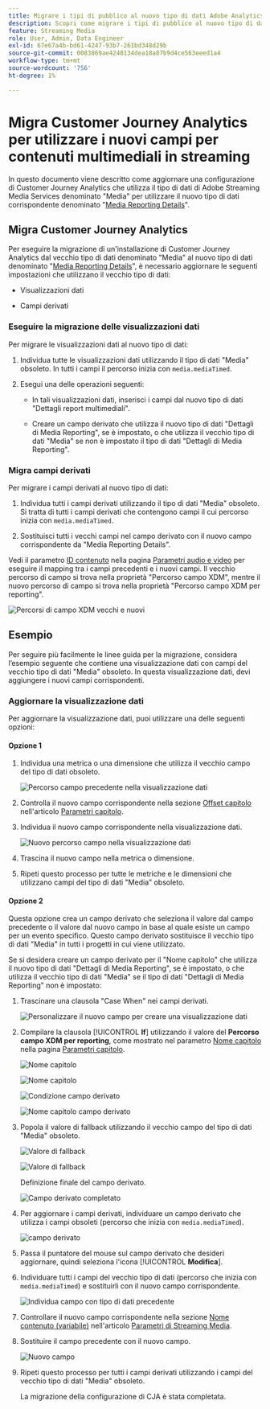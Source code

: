 ```yaml
---
title: Migrare i tipi di pubblico al nuovo tipo di dati Adobe Analytics for Streaming Media
description: Scopri come migrare i tipi di pubblico al nuovo tipo di dati Adobe Analytics for Streaming Media
feature: Streaming Media
role: User, Admin, Data Engineer
exl-id: 67e67a4b-bd61-4247-93b7-261bd348d29b
source-git-commit: 0083869ae4248134dea18a87b9d4ce563eeed1a4
workflow-type: tm+mt
source-wordcount: '756'
ht-degree: 1%

---
```


# Migra Customer Journey Analytics per utilizzare i nuovi campi per contenuti multimediali in streaming

In questo documento viene descritto come aggiornare una configurazione di Customer Journey Analytics che utilizza il tipo di dati di Adobe Streaming Media Services denominato &quot;Media&quot; per utilizzare il nuovo tipo di dati corrispondente denominato &quot;[Media Reporting Details](https://experienceleague.adobe.com/it/docs/experience-platform/xdm/data-types/media-reporting-details)&quot;.

## Migra Customer Journey Analytics

Per eseguire la migrazione di un&#39;installazione di Customer Journey Analytics dal vecchio tipo di dati denominato &quot;Media&quot; al nuovo tipo di dati denominato &quot;[Media Reporting Details](https://experienceleague.adobe.com/it/docs/experience-platform/xdm/data-types/media-reporting-details)&quot;, è necessario aggiornare le seguenti impostazioni che utilizzano il vecchio tipo di dati:

* Visualizzazioni dati

* Campi derivati

### Eseguire la migrazione delle visualizzazioni dati

Per migrare le visualizzazioni dati al nuovo tipo di dati:

1. Individua tutte le visualizzazioni dati utilizzando il tipo di dati &quot;Media&quot; obsoleto. In tutti i campi il percorso inizia con `media.mediaTimed`.

1. Esegui una delle operazioni seguenti:

   * In tali visualizzazioni dati, inserisci i campi dal nuovo tipo di dati &quot;Dettagli report multimediali&quot;.

   * Creare un campo derivato che utilizza il nuovo tipo di dati &quot;Dettagli di Media Reporting&quot;, se è impostato, o che utilizza il vecchio tipo di dati &quot;Media&quot; se non è impostato il tipo di dati &quot;Dettagli di Media Reporting&quot;.

### Migra campi derivati

Per migrare i campi derivati al nuovo tipo di dati:

1. Individua tutti i campi derivati utilizzando il tipo di dati &quot;Media&quot; obsoleto. Si tratta di tutti i campi derivati che contengono campi il cui percorso inizia con `media.mediaTimed`.

1. Sostituisci tutti i vecchi campi nel campo derivato con il nuovo campo corrispondente da &quot;Media Reporting Details&quot;.

Vedi il parametro [ID contenuto](https://experienceleague.adobe.com/it/docs/media-analytics/using/implementation/variables/audio-video-parameters#content-id) nella pagina [Parametri audio e video](https://experienceleague.adobe.com/it/docs/media-analytics/using/implementation/variables/audio-video-parameters) per eseguire il mapping tra i campi precedenti e i nuovi campi. Il vecchio percorso di campo si trova nella proprietà &quot;Percorso campo XDM&quot;, mentre il nuovo percorso di campo si trova nella proprietà &quot;Percorso campo XDM per reporting&quot;.

![Percorsi di campo XDM vecchi e nuovi](assets/field-paths-updated.jpeg)

## Esempio

Per seguire più facilmente le linee guida per la migrazione, considera l’esempio seguente che contiene una visualizzazione dati con campi del vecchio tipo di dati &quot;Media&quot; obsoleto. In questa visualizzazione dati, devi aggiungere i nuovi campi corrispondenti.

### Aggiornare la visualizzazione dati

Per aggiornare la visualizzazione dati, puoi utilizzare una delle seguenti opzioni:

#### Opzione 1

1. Individua una metrica o una dimensione che utilizza il vecchio campo del tipo di dati obsoleto.

   ![Percorso campo precedente nella visualizzazione dati](assets/old-field-data-view.jpeg)

1. Controlla il nuovo campo corrispondente nella sezione [Offset capitolo](https://experienceleague.adobe.com/it/docs/media-analytics/using/implementation/variables/chapter-parameters#chapter-offset) nell&#39;articolo [Parametri capitolo](https://experienceleague.adobe.com/it/docs/media-analytics/using/implementation/variables/chapter-parameters).

1. Individua il nuovo campo corrispondente nella visualizzazione dati.

   ![Nuovo percorso campo nella visualizzazione dati](assets/new-field-data-view.jpeg)

1. Trascina il nuovo campo nella metrica o dimensione.

1. Ripeti questo processo per tutte le metriche e le dimensioni che utilizzano campi del tipo di dati &quot;Media&quot; obsoleto.

#### Opzione 2

Questa opzione crea un campo derivato che seleziona il valore dal campo precedente o il valore dal nuovo campo in base al quale esiste un campo per un evento specifico. Questo campo derivato sostituisce il vecchio tipo di dati &quot;Media&quot; in tutti i progetti in cui viene utilizzato.

Se si desidera creare un campo derivato per il &quot;Nome capitolo&quot; che utilizza il nuovo tipo di dati &quot;Dettagli di Media Reporting&quot;, se è impostato, o che utilizza il vecchio tipo di dati &quot;Media&quot; se il tipo di dati &quot;Dettagli di Media Reporting&quot; non è impostato:

1. Trascinare una clausola &quot;Case When&quot; nei campi derivati.

   ![Personalizzare il nuovo campo per creare una visualizzazione dati](assets/create-derived-field2.jpeg)

1. Compilare la clausola [!UICONTROL **If**] utilizzando il valore del **Percorso campo XDM per reporting**, come mostrato nel parametro [Nome capitolo](https://experienceleague.adobe.com/it/docs/media-analytics/using/implementation/variables/chapter-parameters#chapter-name) nella pagina [Parametri capitolo](https://experienceleague.adobe.com/it/docs/media-analytics/using/implementation/variables/chapter-parameters).

   ![Nome capitolo](assets/chapter-name.jpeg)

   ![Nome capitolo](assets/chapter-name2.jpeg)

   ![Condizione campo derivato](assets/derived-field-condition.jpeg)

   ![Nome capitolo campo derivato](assets/derived-field-chapter-name.jpeg)

1. Popola il valore di fallback utilizzando il vecchio campo del tipo di dati &quot;Media&quot; obsoleto.

   ![Valore di fallback](assets/fallback-value.jpeg)

   ![Valore di fallback](assets/fallback-value2.jpeg)

   Definizione finale del campo derivato.

   ![Campo derivato completato](assets/derived-field-complete.jpeg)

1. Per aggiornare i campi derivati, individuare un campo derivato che utilizza i campi obsoleti (percorso che inizia con `media.mediaTimed`).

   ![campo derivato](assets/old-derived-field.jpeg)

1. Passa il puntatore del mouse sul campo derivato che desideri aggiornare, quindi seleziona l&#39;icona [!UICONTROL **Modifica**].

1. Individuare tutti i campi del vecchio tipo di dati (percorso che inizia con `media.mediaTimed`) e sostituirli con il nuovo campo corrispondente.

   ![Individua campo con tipo di dati precedente](assets/locate-fields-with-old-datatype.jpeg)

1. Controllare il nuovo campo corrispondente nella sezione [Nome contenuto (variabile)](https://experienceleague.adobe.com/it/docs/media-analytics/using/implementation/variables/audio-video-parameters#content-name-variable) nell&#39;articolo [Parametri di Streaming Media](https://experienceleague.adobe.com/it/docs/media-analytics/using/implementation/variables/audio-video-parameters#content-name-variable).

1. Sostituire il campo precedente con il nuovo campo.

   ![Nuovo campo](assets/derived-field-new.jpeg)

1. Ripeti questo processo per tutti i campi derivati utilizzando i campi del vecchio tipo di dati &quot;Media&quot; obsoleto.

   La migrazione della configurazione di CJA è stata completata.
